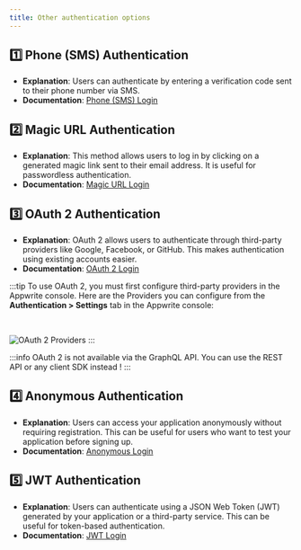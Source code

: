 ```yaml
---
title: Other authentication options
---
```


<Hero
title="Other authentication options 🔒"
image="/assets/workshop/authentication/other-auth.jpeg"
description="Welcome to the Bonus Authentication Options island! While we've covered the Email and Password
authentication method, there are other islands in the distance that offer additional options for managing authentication
in your application. While we won't cover these methods in detail in this workshop, they are available to meet various
authentication needs. If you have some extra time during the workshop or want to learn more, here's an overview of these
bonus options 🎁"
/>

## 1️⃣ Phone (SMS) Authentication

- **Explanation**: Users can authenticate by entering a verification code sent to their phone number via SMS.
- **Documentation**: [Phone (SMS) Login](https://appwrite.io/docs/products/auth/phone-sms)

## 2️⃣ Magic URL Authentication

- **Explanation**: This method allows users to log in by clicking on a generated magic link sent to their email address.
  It is useful for passwordless authentication.
- **Documentation**: [Magic URL Login](https://appwrite.io/docs/products/auth/magic-url)

## 3️⃣ OAuth 2 Authentication

- **Explanation**: OAuth 2 allows users to authenticate through third-party providers like Google, Facebook, or GitHub.
  This makes authentication using existing accounts easier.
- **Documentation**: [OAuth 2 Login](https://appwrite.io/docs/products/auth/oauth2)

:::tip
To use OAuth 2, you must first configure third-party providers in the Appwrite console. Here are the
Providers you can configure from the **Authentication > Settings** tab in the Appwrite console:

<br/>

![OAuth 2 Providers](/assets/workshop/authentication/providers.png)
:::

:::info
OAuth 2 is not available via the GraphQL API. You can use the REST API or any client SDK instead !
:::

## 4️⃣ Anonymous Authentication

- **Explanation**: Users can access your application anonymously without requiring registration. This can be useful for
  users who want to test your application before signing up.
- **Documentation**: [Anonymous Login](https://appwrite.io/docs/products/auth/anonymous)

## 5️⃣ JWT Authentication

- **Explanation**: Users can authenticate using a JSON Web Token (JWT) generated by your application or a third-party
  service. This can be useful for token-based authentication.
- **Documentation**: [JWT Login](https://appwrite.io/docs/products/auth/jwt)
